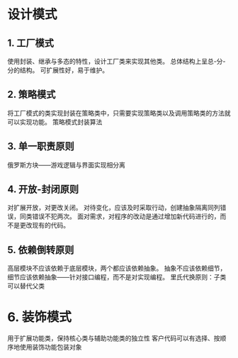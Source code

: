 # 设计模式
## 1. 工厂模式
使用封装、继承与多态的特性，设计工厂类来实现其他类。
总体结构上呈总-分-分的结构。
可扩展性好，易于维护。

## 2. 策略模式
将工厂模式的类实现封装在策略类中，只需要实现策略类以及调用策略类的方法就可以实现功能。
策略模式封装算法

## 3. 单一职责原则
俄罗斯方块——游戏逻辑与界面实现相分离

## 4. 开放-封闭原则
对扩展开放，对更改关闭。
对待变化，应该及时采取行动，创建抽象隔离同列错误，同类错误不犯两次。
面对需求，对程序的改动是通过增加新代码进行的，而不是更改现有的代码。

## 5. 依赖倒转原则
高层模块不应该依赖于底层模块，两个都应该依赖抽象。
抽象不应该依赖细节，细节应该依赖抽象——针对接口编程，而不是对实现编程。
里氏代换原则：子类可以替代父类

# 6. 装饰模式
用于扩展功能类，保持核心类与辅助功能类的独立性
客户代码可以有选择、按顺序地使用装饰功能包装对象